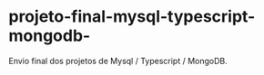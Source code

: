 # projeto-final-mysql-typescript-mongodb-
Envio final dos projetos de Mysql / Typescript / MongoDB.
